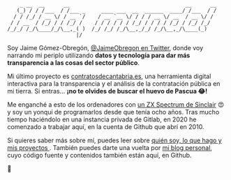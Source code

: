         _ __  __      __                                     __      __
       (_) / / /___  / /___ _     ____ ___  __  ______  ____/ /___  / /
      / / /_/ / __ \/ / __ `/    / __ `__ \/ / / / __ \/ __  / __ \/ / 
     / / __  / /_/ / / /_/ /    / / / / / / /_/ / / / / /_/ / /_/ /_/  
    /_/_/ /_/\____/_/\__,_( )  /_/ /_/ /_/\__,_/_/ /_/\__,_/\____(_)   
                          |/                                           
                          
Soy Jaime Gómez-Obregón, [@JaimeObregon en Twitter](https://twitter.com/JaimeObregon), donde voy narrando mi periplo utilizando **datos y tecnología para dar más transparencia a las cosas del sector público**.

Mi último proyecto es [contratosdecantabria.es](https://contratosdecantabria.es), una herramienta digital interactiva para la transparencia y el análisis de la contratación pública en mi tierra. Si entras… **¡no te olvides de buscar el huevo de Pascua 😂!**

Me enganché a esto de los ordenadores con [un ZX Spectrum de Sinclair](https://en.wikipedia.org/wiki/ZX_Spectrum) 😍 y soy un yonqui de programarlos desde que tenía ocho años. Tras mucho tiempo haciéndolo en una instancia privada de Gitlab, en 2020 he comenzado a trabajar aquí, en la cuenta de Github que abrí en 2010.

Si quieres saber más sobre mí, puedes leer sobre [quién soy, lo que hago y mis proyectos ](https://contratosdecantabria.es/wtf/). También puedes darte una vuelta por [mi blog personal](https://jaime.gomezobregon.com), cuyo código fuente y contenidos también están aquí, en Github.

🙂
